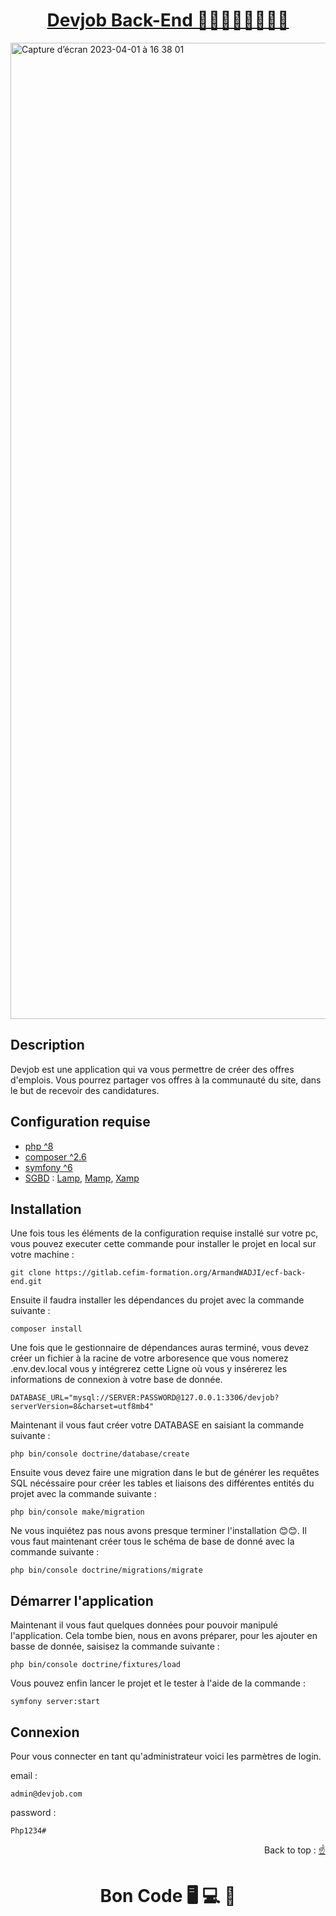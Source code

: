 <div>
  <h1 align="center" position="relative">
    <a  href="https://gitlab.cefim-formation.org/ArmandWADJI/ecf-back-end.git">Devjob Back-End 👩🏻‍💻🧑🏽‍💻👨🏿
    </a> 
  </h1> 
</div> 

<img width="1562" alt="Capture d’écran 2023-04-01 à 16 38 01" src="https://user-images.githubusercontent.com/90448006/229295742-a05dd915-a339-41b5-9065-a782d09d1242.png">

## Description
Devjob est une application qui va vous permettre de créer des offres d'emplois. 
Vous pourrez partager vos offres à la communauté du site, dans le but de recevoir des candidatures.

## Configuration requise

- [php ^8][php]
- [composer ^2.6][composer]
- [symfony ^6][symfony]
- [SGBD][SGBD] : [Lamp][Lamp], [Mamp][Mamp], [Xamp][Xamp]

## Installation
Une fois tous les éléments de la configuration requise installé sur votre pc,
vous pouvez executer cette commande pour installer le projet en local sur votre machine :

```
git clone https://gitlab.cefim-formation.org/ArmandWADJI/ecf-back-end.git
```

Ensuite il faudra installer les dépendances du projet avec la commande suivante :

```
composer install
```

Une fois que le gestionnaire de dépendances auras terminé, 
vous devez créer un fichier à la racine de votre arboresence que vous nomerez .env.dev.local
vous y intégrerez cette Ligne où vous y insérerez les informations de connexion à votre base de donnée. 

```
DATABASE_URL="mysql://SERVER:PASSWORD@127.0.0.1:3306/devjob?serverVersion=8&charset=utf8mb4"
```

Maintenant il vous faut créer votre DATABASE en saisiant la commande suivante :

```
php bin/console doctrine/database/create
```

Ensuite vous devez faire une migration dans le but de générer les requêtes SQL nécéssaire pour créer les tables et liaisons des différentes entités du projet avec la commande suivante :

```
php bin/console make/migration
```

Ne vous inquiétez pas nous avons presque terminer l'installation 😊😊.
Il vous faut maintenant créer tous le schéma de base de donné avec la commande suivante :

```
php bin/console doctrine/migrations/migrate
```

## Démarrer l'application

Maintenant il vous faut quelques données pour pouvoir manipulé l'application.
Cela tombe bien, nous en avons préparer, pour les ajouter en basse de donnée, saisisez la commande suivante :

```
php bin/console doctrine/fixtures/load
```

Vous pouvez enfin lancer le projet et le tester à l'aide de la commande :

```
symfony server:start
```

## Connexion

Pour vous connecter en tant qu'administrateur voici les parmètres de login.


email :
```
admin@devjob.com
```

password :
```
Php1234#
```

<p align="right">Back to top :
  <a href="#top">
    ☝
  </a>
</p>

<h1 align="center">Bon Code 🖥 💻 📱</h1>

<!-- prettier-ignore-start -->
[php]: https://www.php.net/downloads
[composer]: https://getcomposer.org/download/
[symfony]: https://symfony.com/doc/current/setup.html
[SGBD]: #
[Lamp]: https://ubuntu.com/server/docs/lamp-applications
[Mamp]: https://www.mamp.info/en/downloads/
[Xamp]: https://www.apachefriends.org/fr/download.html
<!-- prettier-ignore-end -->
